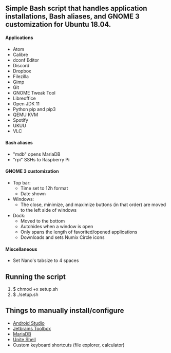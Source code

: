 ## Simple Bash script that handles application installations, Bash aliases, and GNOME 3 customization for Ubuntu 18.04.

#### Applications
* Atom
* Calibre
* dconf Editor
* Discord
* Dropbox
* Filezilla
* Gimp
* Git
* GNOME Tweak Tool
* Libreoffice
* Open JDK 11
* Python pip and pip3
* QEMU KVM
* Spotify
* UKUU
* VLC

#### Bash aliases
* "mdb" opens MariaDB
* "rpi" SSHs to Raspberry Pi

#### GNOME 3 customization
* Top bar:
  * Time set to 12h format
  * Date shown
* Windows:
  * The close, minimize, and maximize buttons (in that order) are moved to the left side of windows
* Dock:
  * Moved to the bottom
  * Autohides when a window is open
  * Only spans the length of favorited/opened applications
  * Downloads and sets Numix Circle icons

#### Miscellaneous
* Set Nano's tabsize to 4 spaces

## Running the script
1. $ chmod +x setup.sh
2. $ ./setup.sh


## Things to manually install/configure
* [Android Studio](https://developer.android.com/studio/)
* [Jetbrains Toolbox](https://www.jetbrains.com/toolbox/)
* [MariaDB](https://linuxize.com/post/how-to-install-mariadb-on-ubuntu-18-04/)
* [Unite Shell](https://github.com/hardpixel/unite-shell/blob/master/README.md)
* Custom keyboard shortcuts (file explorer, calculator)
